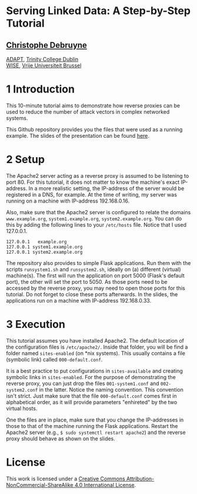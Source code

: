 # Serving Linked Data: A Step-by-Step Tutorial

[Christophe Debruyne ](http://christophedebruyne.be/)  
---
[ADAPT](https://www.adaptcentre.ie/), [Trinity College Dublin](https://www.tcd.ie/)  
[WISE](https://wise.vub.ac.be/), [Vrije Universiteit Brussel](https://www.vub.be/)

# 1 Introduction

This 10-minute tutorial aims to demonstrate how reverse proxies can be used to reduce the number of attack vectors in complex networked systems.

This Github repository provides you the files that were used as a running example. The slides of the presentation can be found [here](./2020-06-30-reverse-proxies.pdf).

# 2 Setup
The Apache2 server acting as a reverse proxy is assumed to be listening to port 80. For this tutorial, it does not matter to know the machine's exact IP-address. In a more realistic setting, the IP-address of the server would be registered in a DNS, for example. At the time of writing, my server was running on a machine with IP-address 192.168.0.16.

Also, make sure that the Apache2 server is configured to relate the domains `www.example.org`, `system1.example.org`, `system2.example.org`. You can do this by adding the following lines to your `/etc/hosts` file. Notice that I used 127.0.0.1.

```
127.0.0.1	example.org
127.0.0.1 system1.example.org
127.0.0.1 system2.example.org
```

The repository also provides to simple Flask applications. Run them with the scripts `runsystem1.sh` and `runsystem2.sh`, ideally on (a) different (virtual) machine(s). The first will run the application on port 5000 (Flask's default port), the other will set the port to 5050. As those ports need to be accessed by the reverse proxy, you may need to open those ports for this tutorial. Do not forget to close these ports afterwards. In the slides, the applications run on a machine with IP-address 192.168.0.33.

# 3 Execution

This tutorial assumes you have installed Apache2. The default location of the configuration files is `/etc/apache2/`. Inside that folder, you will be find a folder named `sites-enabled` (on *nix systems). This usually contains a file (symbolic link) called `000-default.conf`.

It is a best practice to put configurations in `sites-available` and creating symbolic links in `sites-enabled`. For the purpose of demonstrating the reverse proxy, you can just drop the files `001-system1.conf` and `002-system2.conf` in the latter. Notice the naming convention. This convention isn't strict. Just make sure that the file `000-default.conf` comes first in alphabetical order, as it will provide parameters "enhireted" by the two virtual hosts.

One the files are in place, make sure that you change the IP-addresses in those to that of the machine running the Flask applications. Restart the Apache2 server (e.g., `$ sudo systemctl restart apache2`) and the reverse proxy should behave as shown on the slides.


# License
This work is licensed under a [Creative Commons Attribution-NonCommercial-ShareAlike 4.0 International License](https://creativecommons.org/licenses/by-nc-sa/4.0/).
